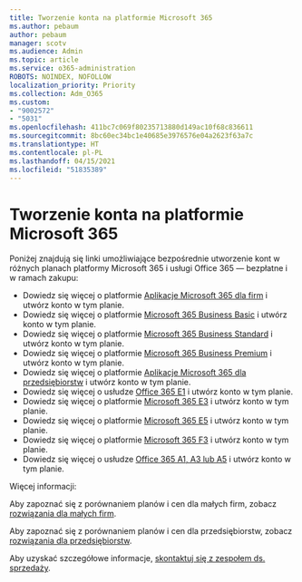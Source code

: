 ```yaml
---
title: Tworzenie konta na platformie Microsoft 365
ms.author: pebaum
author: pebaum
manager: scotv
ms.audience: Admin
ms.topic: article
ms.service: o365-administration
ROBOTS: NOINDEX, NOFOLLOW
localization_priority: Priority
ms.collection: Adm_O365
ms.custom:
- "9002572"
- "5031"
ms.openlocfilehash: 411bc7c069f80235713880d149ac10f68c836611
ms.sourcegitcommit: 8bc60ec34bc1e40685e3976576e04a2623f63a7c
ms.translationtype: HT
ms.contentlocale: pl-PL
ms.lasthandoff: 04/15/2021
ms.locfileid: "51835389"
---
```

# <a name="sign-up-for-microsoft-365"></a>Tworzenie konta na platformie Microsoft 365

Poniżej znajdują się linki umożliwiające bezpośrednie utworzenie kont w różnych planach platformy Microsoft 365 i usługi Office 365 — bezpłatne i w ramach zakupu:

- Dowiedz się więcej o platformie [Aplikacje Microsoft 365 dla firm](https://products.office.com/business/office-365-business?activetab=pivot%3aoverviewtab) i utwórz konto w tym planie.
- Dowiedz się więcej o platformie [Microsoft 365 Business Basic](https://products.office.com/business/office-365-business-essentials?activetab=pivot%3aoverviewtab) i utwórz konto w tym planie.
- Dowiedz się więcej o platformie [Microsoft 365 Business Standard](https://products.office.com/business/office-365-business-premium?activetab=pivot%3aoverviewtab) i utwórz konto w tym planie.
- Dowiedz się więcej o platformie [Microsoft 365 Business Premium](https://www.microsoft.com/microsoft-365/business/microsoft-365-business?activetab=pivot%3aoverviewtab) i utwórz konto w tym planie.
- Dowiedz się więcej o platformie [Aplikacje Microsoft 365 dla przedsiębiorstw](https://products.office.com/business/office-365-proplus-product?activetab=pivot%3aoverviewtab) i utwórz konto w tym planie.
- Dowiedz się więcej o usłudze [Office 365 E1](https://www.microsoft.com/microsoft-365/business/office-365-enterprise-e1-business-software?activetab=pivot:overviewtab) i utwórz konto w tym planie.
- Dowiedz się więcej o platformie [Microsoft 365 E3](https://www.microsoft.com/microsoft-365/enterprise-e3-business-software) i utwórz konto w tym planie.
- Dowiedz się więcej o platformie [Microsoft 365 E5](https://www.microsoft.com/microsoft-365/enterprise-e5-business-software?activetab=pivot%3aoverviewtab) i utwórz konto w tym planie.
- Dowiedz się więcej o platformie [Microsoft 365 F3](https://www.microsoft.com/microsoft-365/microsoft-365-enterprise-f3?activetab=pivot%3aoverviewtab) i utwórz konto w tym planie.
- Dowiedz się więcej o usłudze [Office 365 A1, A3 lub A5](https://www.microsoft.com/microsoft-365/academic/compare-office-365-education-plans?activetab=tab:primaryr1) i utwórz konto w tym planie.

Więcej informacji:

Aby zapoznać się z porównaniem planów i cen dla małych firm, zobacz [rozwiązania dla małych firm](https://products.office.com/business/small-business-solutions#office-ContentAreaHeadingTemplate-1cuvapm).

Aby zapoznać się z porównaniem planów i cen dla przedsiębiorstw, zobacz [rozwiązania dla przedsiębiorstw](https://www.microsoft.com/microsoft-365/business/compare-more-office-365-for-business-plans).

Aby uzyskać szczegółowe informacje, [skontaktuj się z zespołem ds. sprzedaży](https://go.microsoft.com/fwlink/?linkid=2127718).
